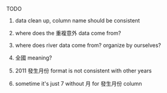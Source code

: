 TODO

1. data clean up, column name should be consistent
1. where does the 重複意外 data come from?
1. where does river data come from? organize by ourselves?
1. 全國 meaning?

1. 2011 發生月份 format is not consistent with other years
1. sometime it's just 7 without 月 for 發生月份 column